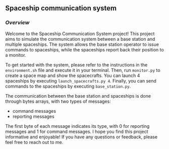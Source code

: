 ## Spaceship communication system ##
### _Overview_ ###

Welcome to the Spaceship Communication System project! This project aims to simulate the communication system between a base station and multiple spaceships. The system allows the base station  operator to issue commands to spaceships, while the spaceships report back their position to a monitor. 

To get started with the system, please refer to the instructions in the `environment.sh` file and execute it in your terminal. Then, run `monitor.py` to create a space map and show the spacecrafts. You can launch 4 spaceships by executing `launch_spacecrafts.py 4`. Finally, you can send commands to the spaceships by executing `base_station.py`.

The communication between the base station and spaceships is done through bytes arrays, with two types of messages:
- command messages
- reporting messages

The first byte of each message indicates its type, with 0 for reporting messages and 1 for command messages. I hope you find this project informative and enjoyable! If you have any questions or feedback, please feel free to reach out to me.
